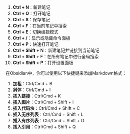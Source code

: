 1. **Ctrl + N**：新建笔记
2. **Ctrl + O**：打开笔记
3. **Ctrl + S**：保存笔记
4. **Ctrl + F**：在当前笔记中搜索
5. **Ctrl + E**：切换编辑模式
6. **Ctrl + /**：显示或隐藏命令面板
7. **Ctrl + P**：快速打开笔记
8. **Ctrl + Shift + N**：新建笔记并链接到当前笔记
9. **Ctrl + Shift + F**：在所有笔记中进行全局搜索
10. **Ctrl + Shift + P**：打开设置面板



  
在Obsidian中，你可以使用以下快捷键来添加Markdown格式：

1. **加粗**：Ctrl/Cmd + B
2. **斜体**：Ctrl/Cmd + I
3. **插入链接**：Ctrl/Cmd + K
4. **插入图片**：Ctrl/Cmd + Shift + I
5. **插入代码块**：Ctrl/Cmd + Shift + C
6. **插入无序列表**：Ctrl/Cmd + Shift + L
7. **插入有序列表**：Ctrl/Cmd + Shift + O
8. **插入引用**：Ctrl/Cmd + Shift + Q

